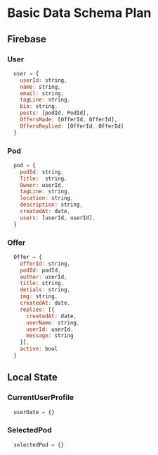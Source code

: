 # Basic Data Schema Plan

## Firebase 

### User 
```javascript 
  user = {
    userId: string,
    name: string,
    email: string,
    tagLine: string,
    bio: string,
    posts: [podId, PodId],
    OffersMade: [OfferId, OfferId],
    OffersReplied: [OfferId, OfferId]
  }

```

### Pod

```javascript
  pod = {
    podId: string,
    Title:  string,
    Owner: userId,
    tagLine: string,
    location: string,
    description: string,
    createdAt: date,
    users: [userId, userId],
  }

```

### Offer
```javascript
  Offer = {
    offerId: string,
    podId: podId,
    author: userId,
    title: string,
    detials: string,
    img: string,
    createdAt: date,
    replies: [{
      createdAt: date,
      userName: string,
      userId: userId,
      message: string
    }],
    active: bool
  }
```

## Local State
### CurrentUserProfile
```javascript
  userDate = {}
```

### SelectedPod
```javascript
  selectedPod = {}
```